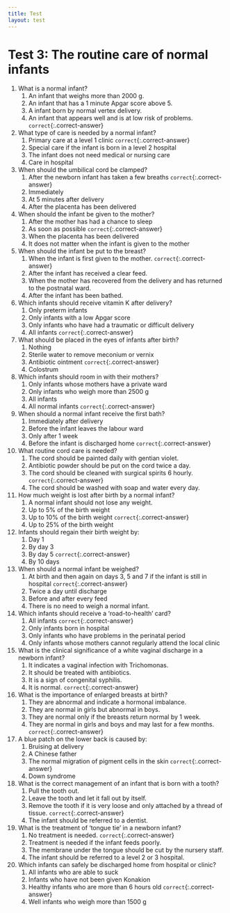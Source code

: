 ```yaml
---
title: Test
layout: test
---
```


# Test 3: The routine care of normal infants

1.	What is a normal infant?
	1.	An infant that weighs more than 2000 g.
	1.	An infant that has a 1 minute Apgar score above 5.
	1.	A infant born by normal vertex delivery.
	1.	An infant that appears well and is at low risk of problems. `correct`{:.correct-answer}
2.	What type of care is needed by a normal infant?
	1.	Primary care at a level 1 clinic `correct`{:.correct-answer}
	1.	Special care if the infant is born in a level 2 hospital
	1.	The infant does not need medical or nursing care
	1.	Care in hospital
3.	When should the umbilical cord be clamped?
	1.	After the newborn infant has taken a few breaths `correct`{:.correct-answer}
	1.	Immediately
	1.	At 5 minutes after delivery
	1.	After the placenta has been delivered
4.	When should the infant be given to the mother?
	1.	After the mother has had a chance to sleep
	1.	As soon as possible `correct`{:.correct-answer}
	1.	When the placenta has been delivered
	1.	It does not matter when the infant is given to the mother
5.	When should the infant be put to the breast?
	1.	When the infant is first given to the mother. `correct`{:.correct-answer}
	1.	After the infant has received a clear feed.
	1.	When the mother has recovered from the delivery and has returned to the postnatal ward.
	1.	After the infant has been bathed.
6.	Which infants should receive vitamin K after delivery?
	1.	Only preterm infants
	1.	Only infants with a low Apgar score
	1.	Only infants who have had a traumatic or difficult delivery
	1.	All infants `correct`{:.correct-answer}
7.	What should be placed in the eyes of infants after birth?
	1.	Nothing
	1.	Sterile water to remove meconium or vernix
	1.	Antibiotic ointment `correct`{:.correct-answer}
	1.	Colostrum
8.	Which infants should room in with their mothers?
	1.	Only infants whose mothers have a private ward
	1.	Only infants who weigh more than 2500 g
	1.	All infants
	1.	All normal infants `correct`{:.correct-answer}
9.	When should a normal infant receive the first bath?
	1.	Immediately after delivery
	1.	Before the infant leaves the labour ward
	1.	Only after 1 week
	1.	Before the infant is discharged home `correct`{:.correct-answer}
10.	What routine cord care is needed?
	1.	The cord should be painted daily with gentian violet.
	1.	Antibiotic powder should be put on the cord twice a day.
	1.	The cord should be cleaned with surgical spirits 6 hourly. `correct`{:.correct-answer}
	1.	The cord should be washed with soap and water every day.
11.	How much weight is lost after birth by a normal infant?
	1.	A normal infant should not lose any weight.
	1.	Up to 5% of the birth weight
	1.	Up to 10% of the birth weight `correct`{:.correct-answer}
	1.	Up to 25% of the birth weight
12.	Infants should regain their birth weight by:
	1.	Day 1
	1.	By day 3
	1.	By day 5 `correct`{:.correct-answer}
	1.	By 10 days
13.	When should a normal infant be weighed?
	1.	At birth and then again on days 3, 5 and 7 if the infant is still in hospital `correct`{:.correct-answer}
	1.	Twice a day until discharge
	1.	Before and after every feed
	1.	There is no need to weigh a normal infant.
14.	Which infants should receive a ‘road-to-health’ card?
	1.	All infants `correct`{:.correct-answer}
	1.	Only infants born in hospital
	1.	Only infants who have problems in the perinatal period
	1.	Only infants whose mothers cannot regularly attend the local clinic
15.	What is the clinical significance of a white vaginal discharge in a newborn infant?
	1.	It indicates a vaginal infection with Trichomonas.
	1.	It should be treated with antibiotics.
	1.	It is a sign of congenital syphilis.
	1.	It is normal. `correct`{:.correct-answer}
16.	What is the importance of enlarged breasts at birth?
	1.	They are abnormal and indicate a hormonal imbalance.
	1.	They are normal in girls but abnormal in boys.
	1.	They are normal only if the breasts return normal by 1 week.
	1.	They are normal in girls and boys and may last for a few months. `correct`{:.correct-answer}
17.	A blue patch on the lower back is caused by:
	1.	Bruising at delivery
	1.	A Chinese father
	1.	The normal migration of pigment cells in the skin `correct`{:.correct-answer}
	1.	Down syndrome
18.	What is the correct management of an infant that is born with a tooth?
	1.	Pull the tooth out.
	1.	Leave the tooth and let it fall out by itself.
	1.	Remove the tooth if it is very loose and only attached by a thread of tissue. `correct`{:.correct-answer}
	1.	The infant should be referred to a dentist.
19.	What is the treatment of ‘tongue tie’ in a newborn infant?
	1.	No treatment is needed. `correct`{:.correct-answer}
	1.	Treatment is needed if the infant feeds poorly.
	1.	The membrane under the tongue should be cut by the nursery staff.
	1.	The infant should be referred to a level 2 or 3 hospital.
20.	Which infants can safely be discharged home from hospital or clinic?
	1.	All infants who are able to suck
	1.	Infants who have not been given Konakion
	1.	Healthy infants who are more than 6 hours old `correct`{:.correct-answer}
	1.	Well infants who weigh more than 1500 g
